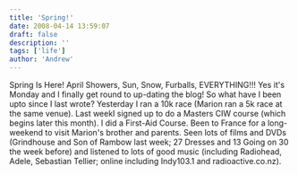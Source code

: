 ```yaml
---
title: 'Spring!'
date: 2008-04-14 13:59:07
draft: false
description: ''
tags: ['life']
author: 'Andrew'
---
```


Spring Is Here! April Showers, Sun, Snow, Furballs, EVERYTHING!!! Yes it's Monday and I finally get round to up-dating the blog! So what have I been upto since I last wrote? Yesterday I ran a 10k race (Marion ran a 5k race at the same venue). Last weekI signed up to do a Masters CIW course (which begins later this month). I did a First-Aid Course. Been to France for a long-weekend to visit Marion's brother and parents. Seen lots of films and DVDs (Grindhouse and Son of Rambow last week; 27 Dresses and 13 Going on 30 the week before) and listened to lots of good music (including Radiohead, Adele, Sebastian Tellier; online including Indy103.1 and radioactive.co.nz).
